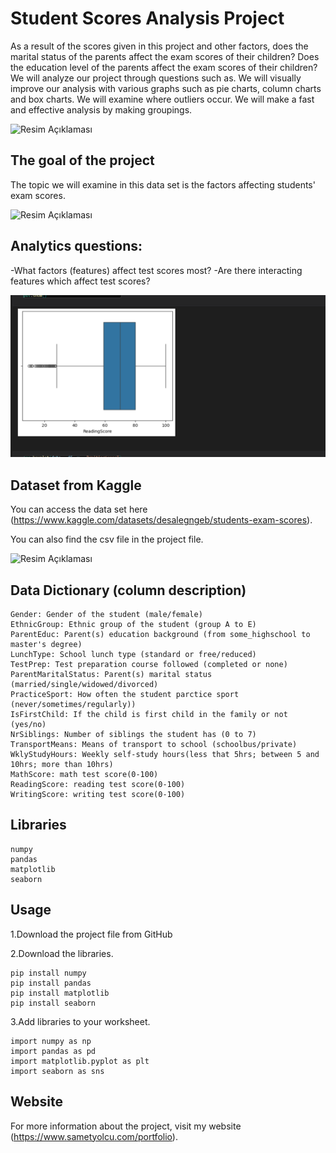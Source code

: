 
# Student Scores Analysis Project

 As a result of the scores given in this project and other factors, does the marital status of the parents affect the exam scores of their children? Does the education level of the parents affect the exam scores of their children? We will analyze our project through questions such as. We will visually improve our analysis with various graphs such as pie charts, column charts and box charts. We will examine where outliers occur. We will make a fast and effective analysis by making groupings.

![Resim Açıklaması](dr.pngpng)

## The goal of the project

 The topic we will examine in this data set is the factors affecting students' exam scores.

![Resim Açıklaması](gender_dis..png.png)

## Analytics questions:

 -What factors (features) affect test scores most?
 -Are there interacting features which affect test scores?

![Resim Açıklaması](read..png)

## Dataset from Kaggle

You can access the data set here (https://www.kaggle.com/datasets/desalegngeb/students-exam-scores).

You can also find the csv file in the project file.

![Resim Açıklaması](ethnic..png.png)

## Data Dictionary (column description)

    Gender: Gender of the student (male/female)
    EthnicGroup: Ethnic group of the student (group A to E)
    ParentEduc: Parent(s) education background (from some_highschool to master's degree)
    LunchType: School lunch type (standard or free/reduced)
    TestPrep: Test preparation course followed (completed or none)
    ParentMaritalStatus: Parent(s) marital status (married/single/widowed/divorced)
    PracticeSport: How often the student parctice sport (never/sometimes/regularly))
    IsFirstChild: If the child is first child in the family or not (yes/no)
    NrSiblings: Number of siblings the student has (0 to 7)
    TransportMeans: Means of transport to school (schoolbus/private)
    WklyStudyHours: Weekly self-study hours(less that 5hrs; between 5 and 10hrs; more than 10hrs)
    MathScore: math test score(0-100)
    ReadingScore: reading test score(0-100)
    WritingScore: writing test score(0-100)

## Libraries

    numpy 
    pandas 
    matplotlib
    seaborn 

## Usage

1.Download the project file from GitHub

2.Download the libraries.

    pip install numpy
    pip install pandas
    pip install matplotlib
    pip install seaborn

3.Add libraries to your worksheet.

    import numpy as np
    import pandas as pd
    import matplotlib.pyplot as plt
    import seaborn as sns



## Website

For more information about the project, visit my website (https://www.sametyolcu.com/portfolio).